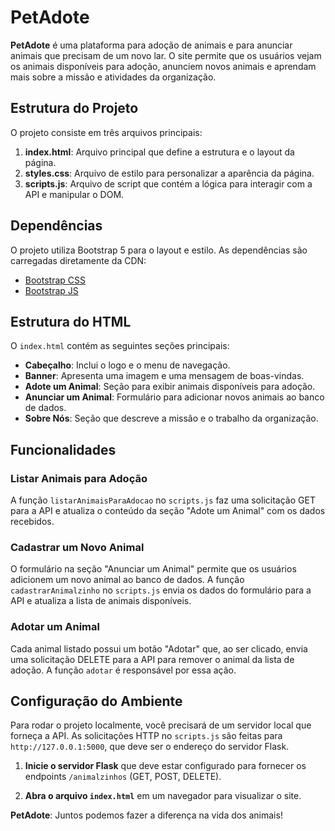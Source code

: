 # PetAdote

**PetAdote** é uma plataforma para adoção de animais e para anunciar animais que precisam de um novo lar. O site permite que os usuários vejam os animais disponíveis para adoção, anunciem novos animais e aprendam mais sobre a missão e atividades da organização.

## Estrutura do Projeto

O projeto consiste em três arquivos principais:

1. **index.html**: Arquivo principal que define a estrutura e o layout da página.
2. **styles.css**: Arquivo de estilo para personalizar a aparência da página.
3. **scripts.js**: Arquivo de script que contém a lógica para interagir com a API e manipular o DOM.

## Dependências

O projeto utiliza Bootstrap 5 para o layout e estilo. As dependências são carregadas diretamente da CDN:

- [Bootstrap CSS](https://cdn.jsdelivr.net/npm/bootstrap@5.3.3/dist/css/bootstrap.min.css)
- [Bootstrap JS](https://cdn.jsdelivr.net/npm/bootstrap@5.3.3/dist/js/bootstrap.bundle.min.js)

## Estrutura do HTML

O `index.html` contém as seguintes seções principais:

- **Cabeçalho**: Inclui o logo e o menu de navegação.
- **Banner**: Apresenta uma imagem e uma mensagem de boas-vindas.
- **Adote um Animal**: Seção para exibir animais disponíveis para adoção.
- **Anunciar um Animal**: Formulário para adicionar novos animais ao banco de dados.
- **Sobre Nós**: Seção que descreve a missão e o trabalho da organização.

## Funcionalidades

### Listar Animais para Adoção

A função `listarAnimaisParaAdocao` no `scripts.js` faz uma solicitação GET para a API e atualiza o conteúdo da seção "Adote um Animal" com os dados recebidos.

### Cadastrar um Novo Animal

O formulário na seção "Anunciar um Animal" permite que os usuários adicionem um novo animal ao banco de dados. A função `cadastrarAnimalzinho` no `scripts.js` envia os dados do formulário para a API e atualiza a lista de animais disponíveis.

### Adotar um Animal

Cada animal listado possui um botão "Adotar" que, ao ser clicado, envia uma solicitação DELETE para a API para remover o animal da lista de adoção. A função `adotar` é responsável por essa ação.

## Configuração do Ambiente

Para rodar o projeto localmente, você precisará de um servidor local que forneça a API. As solicitações HTTP no `scripts.js` são feitas para `http://127.0.0.1:5000`, que deve ser o endereço do servidor Flask.

1. **Inicie o servidor Flask** que deve estar configurado para fornecer os endpoints `/animalzinhos` (GET, POST, DELETE).

2. **Abra o arquivo `index.html`** em um navegador para visualizar o site.

**PetAdote**: Juntos podemos fazer a diferença na vida dos animais!
